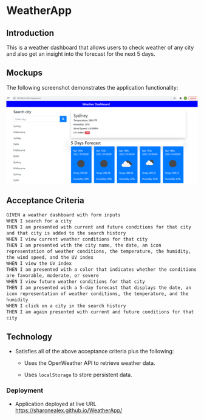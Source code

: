 # WeatherApp

## Introduction

This is a weather dashboard that allows users to check weather of any city and also get an insight into the forecast for the next 5 days.


## Mockups

The following screenshot demonstrates the application functionality:

![Alt text](./assets/images/weatherDashboard.PNG?raw=true "Title")

## Acceptance Criteria

```
GIVEN a weather dashboard with form inputs
WHEN I search for a city
THEN I am presented with current and future conditions for that city and that city is added to the search history
WHEN I view current weather conditions for that city
THEN I am presented with the city name, the date, an icon representation of weather conditions, the temperature, the humidity, the wind speed, and the UV index
WHEN I view the UV index
THEN I am presented with a color that indicates whether the conditions are favorable, moderate, or severe
WHEN I view future weather conditions for that city
THEN I am presented with a 5-day forecast that displays the date, an icon representation of weather conditions, the temperature, and the humidity
WHEN I click on a city in the search history
THEN I am again presented with current and future conditions for that city
```

## Technology

* Satisfies all of the above acceptance criteria plus the following:

    * Uses the OpenWeather API to retrieve weather data.

    * Uses `localStorage` to store persistent data.

### Deployment

* Application deployed at live URL  https://sharonealex.github.io/WeatherApp/





